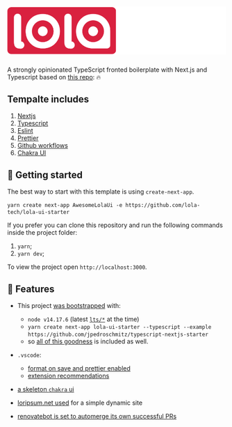 # ![alt logoIcon](public/logoText.svg)

A strongly opinionated TypeScript fronted boilerplate with Next.js and Typescript based on [this repo](https://github.com/jpedroschmitz/typescript-nextjs-starter): 🔥

## Tempalte includes
1. [Nextjs](https://nextjs.org/docs/getting-started)
2. [Typescript](https://www.typescriptlang.org/docs)
2. [Eslint](https://eslint.org/docs/user-guide/)
3. [Prettier](https://prettier.io/docs/en/precommit.html)
4. [Github workflows](https://docs.github.com/en/actions/learn-github-actions/workflow-syntax-for-github-actions)
5. [Chakra UI](https://chakra-ui.com/docs/getting-started)

## 🚀 Getting started

The best way to start with this template is using `create-next-app`.

```console
yarn create next-app AwesomeLolaUi -e https://github.com/lola-tech/lola-ui-starter
```

If you prefer you can clone this repository and run the following commands inside the project folder:

1. `yarn`;
2. `yarn dev`;

To view the project open `http://localhost:3000`.

## 🚀 Features

- This project [was bootstrapped](https://github.com/lola-tech/lola-ui-starter/commit/0a3d680b7b2b8edb91ef6f62eb5ea6971a655376) with:

  - `node v14.17.6` (latest [`lts/*`](https://github.com/lola-tech/lola-ui-starter/commit/24b897c0d2365273c5bcde4e18db6678bacdd75a) at the time)
  - `yarn create next-app lola-ui-starter --typescript --example https://github.com/jpedroschmitz/typescript-nextjs-starter`
  - so [all of this goodness](https://github.com/jpedroschmitz/typescript-nextjs-starter/blob/9fb4d2a1292c3b9ac18f32feaac76075bddb682e/README.md) is included as well.

- `.vscode`:

  - [format on save and prettier enabled](https://github.com/lola-tech/lola-ui-starter/commit/d63cf0537f73969688ad45fe747c7d503c18bfbf#diff-a5de3e5871ffcc383a2294845bd3df25d3eeff6c29ad46e3a396577c413bf357)
  - [extension recommendations](https://github.com/lola-tech/lola-ui-starter/commit/d63cf0537f73969688ad45fe747c7d503c18bfbf#diff-c16655a98a3ee89a7636a59c59a72b0e93649e3a1e947327cfc43a1336b4e912)

- [a skeleton `chakra` ui](https://github.com/lola-tech/lola-ui-starter/commit/9eab6dd01effa73b4a80e9148eaf284286bf0833)

- [loripsum.net used](https://github.com/lola-tech/lola-ui-starter/blob/9eab6dd01effa73b4a80e9148eaf284286bf0833/src/lib/api.ts#L2) for a simple dynamic site

- [renovatebot is set to automerge its own successful PRs](https://github.com/lola-tech/lola-ui-starter/commit/31ebb7d5153535f47c7dca6330a9f462f4ee5749)
